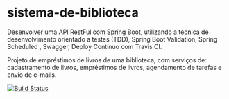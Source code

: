 # sistema-de-biblioteca
Desenvolver uma API RestFul com Spring Boot, utilizando a técnica de desenvolvimento orientado a testes (TDD),  Spring Boot Validation, Spring Scheduled , Swagger, Deploy Contínuo com Travis CI.

Projeto de empréstimos de livros de uma biblioteca, com serviços de: cadastramento de livros, empréstimos de livros, agendamento de tarefas e envio de e-mails.


[![Build Status](https://travis-ci.com/tatianepro/sistema-de-biblioteca.svg?branch=main)](https://travis-ci.com/tatianepro/sistema-de-biblioteca)
